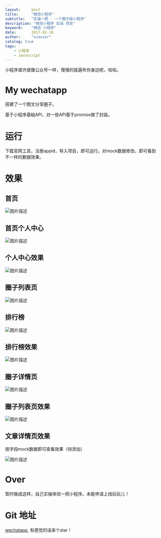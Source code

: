 ```yaml
---
layout:     post
title:      "微信小程序"
subtitle:   "实操一把 - 一个圈子版小程序"
description: "微信小程序 实战 项目"
keyword:    "微信 小程序"
date:       2017-02-19
author:     "xzavier"
catalog: true
tags:
    - 小程序
    - Javascript
---
```



小程序或许就像公众号一样，慢慢的就遍布你身边呢，哈哈。

# My wechatapp

搭建了一个图文分享圈子。

基于小程序基础API，对一些API基于promise做了封装。

# 运行

下载官网工具，注册appid，导入项目，即可运行。对mock数据修改，即可看到不一样的数据效果。

# 效果

## 首页

![图片描述][1]

## 首页个人中心

![图片描述][2]

## 个人中心效果

![图片描述][3]

## 圈子列表页

![图片描述][4]

## 排行榜

![图片描述][5]

## 排行榜效果

![图片描述][6]

## 圈子详情页

![图片描述][7]

## 圈子列表页效果

![图片描述][8]

## 文章详情页效果

按字段mock数据即可查看效果（待添加）

![图片描述][9]

# Over

暂时做成这样，自己实操体验一把小程序。未能申请上线玩玩儿！


# Git 地址

[wechatapp][10], 有感觉的话来个star！

  [1]: https://github.com/xiaohuazheng/wechatapp/raw/master/assets/showpics/1.jpg
  [2]: https://github.com/xiaohuazheng/wechatapp/raw/master/assets/showpics/2.jpg
  [3]: https://github.com/xiaohuazheng/wechatapp/raw/master/assets/showpics/3.jpg
  [4]: https://github.com/xiaohuazheng/wechatapp/raw/master/assets/showpics/4.jpg
  [5]: https://github.com/xiaohuazheng/wechatapp/raw/master/assets/showpics/5.jpg
  [6]: https://github.com/xiaohuazheng/wechatapp/raw/master/assets/showpics/6.jpg
  [7]: https://github.com/xiaohuazheng/wechatapp/raw/master/assets/showpics/7.jpg
  [8]: https://github.com/xiaohuazheng/wechatapp/raw/master/assets/showpics/8.jpg
  [9]: https://github.com/xiaohuazheng/wechatapp/raw/master/assets/showpics/9.jpg
  [10]: https://github.com/xiaohuazheng/wechatapp

